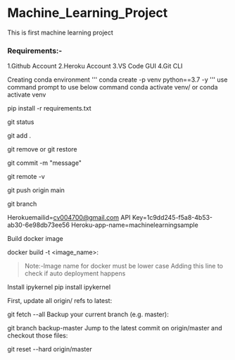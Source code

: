 # Machine_Learning_Project
This is first machine learning project
### Requirements:-
1.Github Account
2.Heroku Account
3.VS Code GUI
4.Git CLI

Creating conda environment
'''
conda create -p venv python==3.7 -y
'''
use command prompt to use below command
conda activate venv/ or conda activate venv

pip install -r requirements.txt

git status

git add .

git remove or git restore

git commit -m "message"

git remote -v

git push origin main

git branch

Herokuemailid=cv004700@gmail.com
API Key=1c9dd245-f5a8-4b53-ab30-6e98db73ee56
Heroku-app-name=machinelearningsample

Build docker image 

docker build -t <image_name>:<tagname>

>Note:-Image name for docker must be lower case
Adding this line to check if auto deployment happens

Install ipykernel
pip install ipykernel



First, update all origin/<branch> refs to latest:

git fetch --all
Backup your current branch (e.g. master):

git branch backup-master
Jump to the latest commit on origin/master and checkout those files:

git reset --hard origin/master
